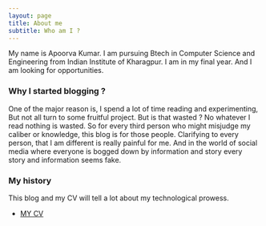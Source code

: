 ```yaml
---
layout: page
title: About me
subtitle: Who am I ?
---
```


My name is Apoorva Kumar. I am pursuing Btech in Computer Science and Engineering from Indian Institute of Kharagpur. I am in my final year. And I am looking for opportunities.
  
### Why I started blogging ?
One of the major reason is, I spend a lot of time reading and experimenting, But not all turn to some fruitful project. But is that wasted ? No whatever I read nothing is wasted. So for every third person who might misjudge my caliber or knowledge, this blog is for those people. Clarifying to every person, that I am different is really painful for me. And in the world of social media where everyone is bogged down by information and story every story and information seems fake. 
### My history
This blog and my CV will tell a lot about my technological prowess.
- [MY CV](https://drive.google.com/open?id=1NMXdbE6DcTOUP5U_0UFHaBD8pVoLv7ZF)
